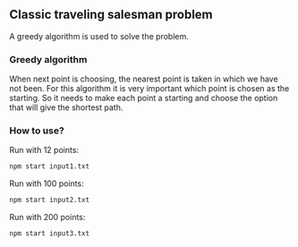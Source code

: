 ## Classic traveling salesman problem

A greedy algorithm is used to solve the problem.

### Greedy algorithm

When next point is choosing, the nearest point is taken in which we have not been.
For this algorithm it is very important which point is chosen as the starting. So it needs to make each point a starting and choose the option that will give the shortest path.

### How to use?

Run with 12 points: 
```bash
npm start input1.txt
```

Run with 100 points:
```bash
npm start input2.txt
```

Run with 200 points:
```bash
npm start input3.txt
```
